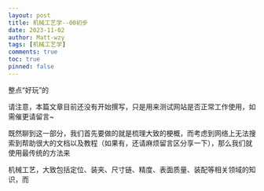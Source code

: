 ```yaml
---
layout: post
title: 机械工艺学--00初步
date: 2023-11-02
author: Matt-wzy
tags: [机械工艺学]
comments: true
toc: true
pinned: false
---
```




整点“好玩”的

<!-- more -->
<!-- 1466132437 -->
<div>
<meting-js server="netease" type="song" id="39224655" autoplay="true" loop="one">
</meting-js>
</div>
请注意，本篇文章目前还没有开始撰写，只是用来测试网站是否正常工作使用，如需催更请留言~

既然聊到这一部分，我们首先要做的就是梳理大致的梗概，而考虑到网络上无法搜索到帮助很大的文档以及教程（如果有，还请麻烦留言区分享一下），那么我们就使用最传统的方法来

机械工艺，大致包括定位、装夹、尺寸链、精度、表面质量、装配等相关领域的知识，而
